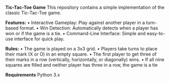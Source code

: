 **Tic-Tac-Toe Game**
This repository contains a simple implementation of the classic Tic-Tac-Toe game.

**Features:**
•	Interactive Gameplay: Play against another player in a turn-based format.
•	Win Detection: Automatically detects when a player has won or if the game is a tie.
•	Command-Line Interface: Simple and easy-to-use interface for quick play.

**Rules:**
•	The game is played on a 3x3 grid.
•	Players take turns to place their mark (X or O) in an empty square.
•	The first player to get three of their marks in a row (vertically, horizontally, or diagonally) wins.
•	If all nine squares are filled and neither player has three in a row, the game is a tie

**Requirements**
Python 3.x

